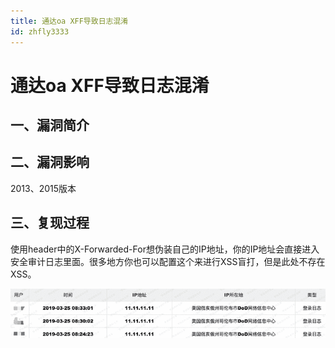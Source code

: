 ```yaml
---
title: 通达oa XFF导致日志混淆
id: zhfly3333
---
```


# 通达oa XFF导致日志混淆

## 一、漏洞简介

## 二、漏洞影响

2013、2015版本

## 三、复现过程

使用header中的X-Forwarded-For想伪装⾃己的IP地址，你的IP地址会直接进⼊安全审计日志⾥面。很多地方你也可以配置这个来进行XSS盲打，但是此处不存在XSS。

![image](../img/5c6ada5ef48b095d292300e2c9526ff9.png)